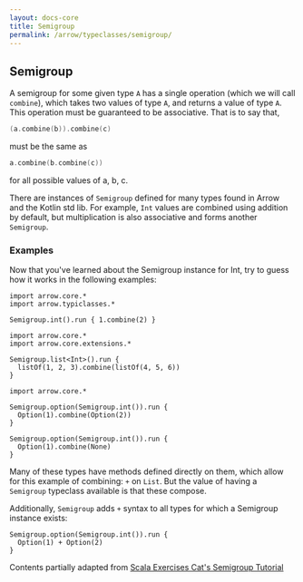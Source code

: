 ```yaml
---
layout: docs-core
title: Semigroup
permalink: /arrow/typeclasses/semigroup/
---
```


## Semigroup




A semigroup for some given type `A` has a single operation (which we will call `combine`), which takes two values of type `A`, and returns a value of type `A`. This operation must be guaranteed to be associative. That is to say that,

```kotlin
(a.combine(b)).combine(c)
```

must be the same as

```kotlin
a.combine(b.combine(c))
```

for all possible values of a, b, c.

There are instances of `Semigroup` defined for many types found in Arrow and the Kotlin std lib.
For example, `Int` values are combined using addition by default, but multiplication is also associative and forms another `Semigroup`.

### Examples

Now that you've learned about the Semigroup instance for Int, try to guess how it works in the following examples:

```kotlin:ank
import arrow.core.*
import arrow.typiclasses.*

Semigroup.int().run { 1.combine(2) }
```

```kotlin:ank
import arrow.core.*
import arrow.core.extensions.*

Semigroup.list<Int>().run {
  listOf(1, 2, 3).combine(listOf(4, 5, 6))
}
```

```kotlin:ank
import arrow.core.*

Semigroup.option(Semigroup.int()).run {
  Option(1).combine(Option(2))
}
```

```kotlin:ank
Semigroup.option(Semigroup.int()).run {
  Option(1).combine(None)
}
```

Many of these types have methods defined directly on them, which allow for this example of combining: `+` on `List`. But the value of having a `Semigroup` typeclass available is that these compose.

Additionally, `Semigroup` adds `+` syntax to all types for which a Semigroup instance exists:

```kotlin:ank
Semigroup.option(Semigroup.int()).run {
  Option(1) + Option(2)
}
```

Contents partially adapted from [Scala Exercises Cat's Semigroup Tutorial](https://www.scala-exercises.org/cats/semigroup)
